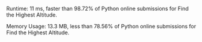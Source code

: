 Runtime: 11 ms, faster than 98.72% of Python online submissions for Find the Highest Altitude.

Memory Usage: 13.3 MB, less than 78.56% of Python online submissions for Find the Highest Altitude.
